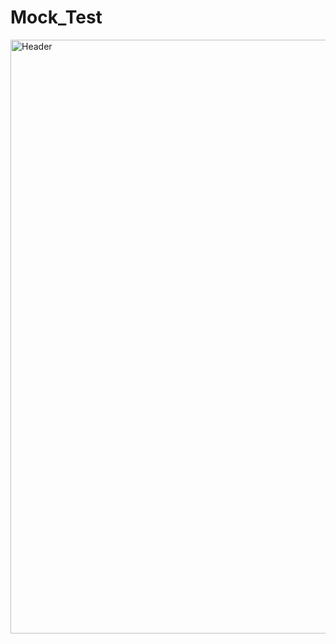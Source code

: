 # Mock_Test
<img width="950" alt="Header" src="https://github.com/user-attachments/assets/04a6783c-bcbb-4ef6-ab9d-ad9b6ba89356" />
